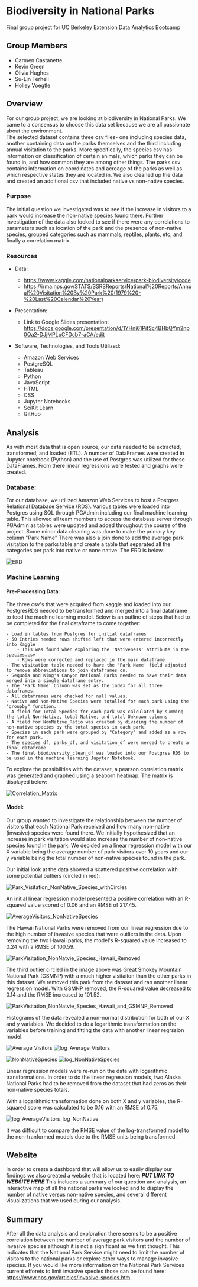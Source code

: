 # Biodiversity in National Parks
Final group project for UC Berkeley Extension Data Analytics Bootcamp

## Group Members
- Carmen Castanette
- Kevin Green
- Olivia Hughes
- Su-Lin Terhell
- Holley Voegtle

## Overview 
For our group project, we are looking at biodiversity in National Parks. We came to a consensus to choose this data set because we are all passionate about the environment.  
The selected dataset contains three csv files- one including species data, another containing data on the parks themselves and the third including annual visitation to the parks. 
More specifically, the species csv has information on classification of certain animals, which parks they can be found in, and how common they are among other things. 
The parks csv contains information on coordinates and acreage of the parks as well as which respective states they are located in. 
We also cleaned up the data and created an additional csv that included native vs non-native species.

### Purpose 
The initial question we investigated was to see if the increase in visitors to a park would increase the non-native species found there. Further investigation of the data also looked to see if there were any correlations to parameters such as location of the park and the presence of non-native species, grouped categories such as mammals, reptiles, plants, etc, and finally a correlation matrix. 

### Resources
- Data: 
	- https://www.kaggle.com/nationalparkservice/park-biodiversity/code 
	- https://irma.nps.gov/STATS/SSRSReports/National%20Reports/Annual%20Visitation%20By%20Park%20(1979%20-%20Last%20Calendar%20Year)

- Presentation: 

	 - Link to Google Slides presentation: https://docs.google.com/presentation/d/1YHni61PifSc4BHbQYm2np0Qa2-DJjMPLpCFDcb7-aCA/edit

- Software, Technologies, and Tools Utilized: 
	- Amazon Web Services
	- PostgreSQL
	- Tableau
	- Python
	- JavaScript
	- HTML
	- CSS
	- Jupyter Notebooks
	- SciKit Learn
	- GitHub


## Analysis

As with most data that is open source, our data needed to be extracted, transformed, and loaded (ETL). A number of DataFrames were created in Jupyter notebook (Python) and the use of Postgres was utilized for these DataFrames. From there linear regressions were tested and graphs were created. 

### Database:

For our database, we utilized Amazon Web Services to host a Postgres Relational Database Service (RDS). Various tables were loaded into Postgres using SQL through PGAdmin including our final machine learning table.  This allowed all team members to access the database server through PGAdmin as tables were updated and added throughout the course of the project. Some minor data cleaning was done to make the primary key column "Park Name" There was also a join done to add the average park visitation to the parks table  and create a table that separated all the categories per park into native or none native. The ERD is below.

![ERD](https://github.com/holleyvoegtle/Final_group_project/blob/main/database/ERD.png)

### Machine Learning

#### Pre-Processing Data:

The three csv's that were acquired from kaggle and loaded into our PostgresRDS needed to be transformed and merged into a final dataframe to feed the machine learning model. Below is an outline of steps that had to be completed for the final dataframe to come together:

	- Load in tables from Postgres for initial dataframes
	- 50 Entries needed rows shifted left that were entered incorrectly into Kaggle
		- This was found when exploring the 'Nativeness' attribute in the species.csv
		- Rows were corrected and replaced in the main dataframe
	- The visitation table needed to have the 'Park Name' field adjusted to remove abbreviations to join dataframes on.
	- Sequoia and King's Canyon National Parks needed to have their data merged into a single dataframe entry.
	- The 'Park Name' Column was set as the index for all three dataframes.
	- All dataframes were checked for null values.
	- Native and Non-Native Species were totalled for each park using the "groupby" function.
	- A field for Total Species for each park was calculated by summing the total Non-Native, total Native, and total Unknown columns
	- A field for NonNative_Ratio was created by dividing the number of non-native species by the total species in each park.
	- Species in each park were grouped by "Category" and added as a row for each park.
	- The species_df, parks_df, and visitation_df were merged to create a final dataframe
	- The final biodiversity_clean_df was loaded into our Postgres RDS to be used in the machine learning Jupyter Notebook.

To explore the possibilities with the dataset, a pearson correlation matrix was generated and graphed using a seaborn heatmap. The matrix is displayed below: 

![Correlation_Matrix](https://user-images.githubusercontent.com/64506842/111089495-8a33a000-8502-11eb-87b2-e32c7a2f383d.png)

#### Model:

Our group wanted to investigate the relationship between the number of visitors that each National Park received and how many non-native (invasive) species were found there. We initially hypothesized that an increase in park visitation would also increase the number of non-native species found in the park.  We decided on a linear regression model with our X variable being the average number of park visitors over 10 years and our y variable being the total number of non-native species found in the park.  

Our initial look at the data showed a scattered positive correlation with some potential outliers (circled in red):

![Park_Visitation_NonNative_Species_withCircles](https://user-images.githubusercontent.com/64506842/111092614-e69bbd00-850c-11eb-81aa-643607489604.png)

An initial linear regression model presented a positive correlation with an R-squared value scored of 0.06 and an RMSE of 217.45.

![AverageVisitors_NonNativeSpecies](https://user-images.githubusercontent.com/64506842/111092148-a38d1a00-850b-11eb-83e7-c6e2ae70051b.png)

The Hawaii National Parks were removed from our linear regression due to the high number of invasive species that were outliers in the data. Upon removing the two Hawaii parks, the model's R-squared value increased to 0.24 with a RMSE of 100.59.

![ParkVisitation_NonNatvie_Species_Hawaii_Removed](https://user-images.githubusercontent.com/64506842/111097804-975b8980-8518-11eb-9fcf-78c35bdff8e1.PNG)

The third outlier circled in the image above was Great Smokey Mountain National Park (GSMNP) with a much higher visitaiton than the other parks in this dataset. We removed this park from the dataset and ran another linear regression model. With GSMNP removed, the R-squared value decreased to 0.14 and the RMSE increased to 101.52.

![ParkVisitation_NonNatvie_Species_Hawaii_and_GSMNP_Removed](https://user-images.githubusercontent.com/64506842/111098059-1486fe80-8519-11eb-8571-9ab00454ca4f.PNG)


Histograms of the data revealed a non-normal distribution for both of our X and y variables. We decided to do a logarithmic transformation on the variables before training and fitting the data with another linear regrssion model. 


![Average_Visitors](https://user-images.githubusercontent.com/64506842/111091922-dd115580-850a-11eb-9610-939bb521feac.png) ![log_Average_Visitors](https://user-images.githubusercontent.com/64506842/111091930-e26ea000-850a-11eb-87e7-084912786bee.png)

![NonNativeSpecies](https://user-images.githubusercontent.com/64506842/111091950-f2867f80-850a-11eb-89cb-71c329471468.png) ![log_NonNativeSpecies](https://user-images.githubusercontent.com/64506842/111091943-ec909e80-850a-11eb-8f23-3ace59c2d4ca.png)


Linear regression models were re-run on the data with logarithmic transformations. In order to do the linear regression models, two Alaska National Parks had to be removed from the dataset that had zeros as their non-native species totals.

With a logarithmic transformation done on both X and y variables, the R-squared score was calculated to be 0.16 with an RMSE of 0.75.  

![log_AverageVisitors_log_NonNative](https://user-images.githubusercontent.com/64506842/111098635-4c427600-851a-11eb-9091-97e57a6fa15d.png)

It was difficult to compare the RMSE value of the log-transformed model to the non-tranformed models due to the RMSE units being transformed. 

## Website

In order to create a dashboard that will allow us to easily display our findings we also created a website that is located here: ***PUT LINK TO WEBSITE HERE***
This includes a summary of our question and analysis, an interactive map of all the national parks we looked and to display the number of native versus non-native species, and several different visualizations that we used during our analysis. 


## Summary
 After all the data analysis and exploration there seems to be a positive correlation between the number of average park visitors and the number of invasive species although it is not a significant as we first thought. This indicates that the National Park Service might need to limit the number of visitors to the national parks or explore other ways to manage invasive species. If you would like more information on the National Park Services current efforets to limit invasive species those can be found here: https://www.nps.gov/articles/invasive-species.htm. 



